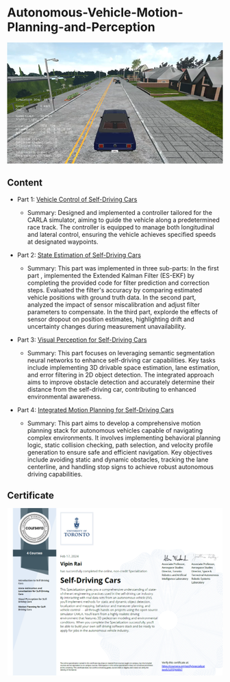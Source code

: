 # Autonomous-Vehicle-Motion-Planning-and-Perception
![Cover](./media/cover.png)

## Content

- Part 1: [Vehicle Control of Self-Driving Cars](Vehicle_Control)
  - Summary: Designed and implemented a controller tailored for the CARLA simulator, aiming to guide the vehicle along a predetermined race track. The controller is equipped to manage both longitudinal and lateral control, ensuring the vehicle achieves specified speeds at designated waypoints.

- Part 2: [State Estimation of Self-Driving Cars](State_Estimation_And_Localization)
  - Summary: This part was implemented in three sub-parts: In the first part , implemented the Extended Kalman Filter (ES-EKF) by completing the provided code for filter prediction and correction steps. Evaluated the filter's accuracy by comparing estimated vehicle positions with ground truth data. In the second part, analyzed the impact of sensor miscalibration and adjust filter parameters to compensate. In the third part, explorde the effects of sensor dropout on position estimates, highlighting drift and uncertainty changes during measurement unavailability.
  
- Part 3: [Visual Perception for Self-Driving Cars](Visual_Perception)
  - Summary: This part focuses on leveraging semantic segmentation neural networks to enhance self-driving car capabilities. Key tasks include implementing 3D drivable space estimation, lane estimation, and error filtering in 2D object detection. The integrated approach aims to improve obstacle detection and accurately determine their distance from the self-driving car, contributing to enhanced environmental awareness.

- Part 4: [Integrated Motion Planning for Self-Driving Cars](Motion_Planning)
  - Summary: This part aims to develop a comprehensive motion planning stack for autonomous vehicles capable of navigating complex environments. It involves implementing behavioral planning logic, static collision checking, path selection, and velocity profile generation to ensure safe and efficient navigation. Key objectives include avoiding static and dynamic obstacles, tracking the lane centerline, and handling stop signs to achieve robust autonomous driving capabilities.

## Certificate

![Certificate](Certificate.png)
